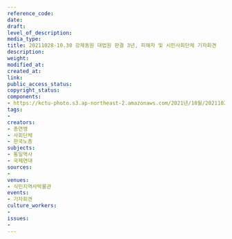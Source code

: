 ```yaml
---
reference_code: 
date: 
draft: 
level_of_description: 
media_type: 
title: 20211028-10.30 강제동원 대법원 판결 3년, 피해자 및 시민사회단체 기자회견
description: 
weight: 
modified_at: 
created_at: 
link: 
public_access_status: 
copyright_status: 
components:
- https://kctu-photo.s3.ap-northeast-2.amazonaws.com/2021년/10월/20211028-10.30+강제동원+대법원+판결+3년,+피해자+및+시민사회단체+기자회견/_5D40280.jpg
tags:
- 
creators:
- 총연맹
- 사회단체
- 한국노총
subjects:
- 통일역사
- 국제연대
sources:
- 
venues:
- 식민지역사박물관
events:
- 기자회견
culture_workers:
- 
issues:
- 
---
```

